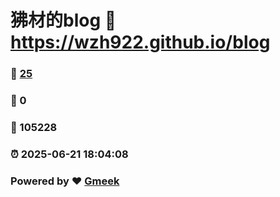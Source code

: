 # 狒材的blog :link: https://wzh922.github.io/blog 
### :page_facing_up: [25](https://wzh922.github.io/blog/tag.html) 
### :speech_balloon: 0 
### :hibiscus: 105228 
### :alarm_clock: 2025-06-21 18:04:08 
### Powered by :heart: [Gmeek](https://github.com/Meekdai/Gmeek)
